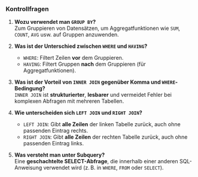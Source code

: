 ### Kontrollfragen

1. **Wozu verwendet man `GROUP BY`?**  
   Zum Gruppieren von Datensätzen, um Aggregatfunktionen wie `SUM`, `COUNT`, `AVG` usw. auf Gruppen anzuwenden.

2. **Was ist der Unterschied zwischen `WHERE` und `HAVING`?**  
   - `WHERE`: Filtert Zeilen **vor** dem Gruppieren.  
   - `HAVING`: Filtert Gruppen **nach** dem Gruppieren (für Aggregatfunktionen).

3. **Was ist der Vorteil von `INNER JOIN` gegenüber Komma und `WHERE`-Bedingung?**  
   `INNER JOIN` ist **strukturierter**, **lesbarer** und vermeidet Fehler bei komplexen Abfragen mit mehreren Tabellen.

4. **Wie unterscheiden sich `LEFT JOIN` und `RIGHT JOIN`?**  
   - `LEFT JOIN`: Gibt **alle Zeilen** der linken Tabelle zurück, auch ohne passenden Eintrag rechts.  
   - `RIGHT JOIN`: Gibt **alle Zeilen** der rechten Tabelle zurück, auch ohne passenden Eintrag links.

5. **Was versteht man unter Subquery?**  
   Eine **geschachtelte SELECT-Abfrage**, die innerhalb einer anderen SQL-Anweisung verwendet wird (z. B. in `WHERE`, `FROM` oder `SELECT`).
